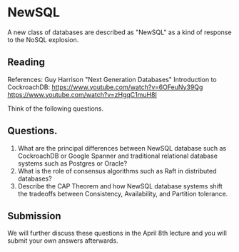 # NewSQL

A new class of databases are described as "NewSQL" as a kind of response to the NoSQL explosion.

## Reading 
References: Guy Harrison "Next Generation Databases"
Introduction to CockroachDB: https://www.youtube.com/watch?v=6OFeuNy39Qg
https://www.youtube.com/watch?v=zHgqC1muH8I

Think of the following questions. 

## Questions.
1. What are the principal differences between NewSQL database such as CockroachDB or Google Spanner and traditional relational database systems such as Postgres or Oracle?
2. What is the role of consensus algorithms such as Raft in distributed databases?
3. Describe the CAP Theorem and how NewSQL database systems shift the tradeoffs between Consistency, Availability, and Partition tolerance.

## Submission
We will further discuss these questions in the April 8th lecture and you will submit your own answers afterwards.
